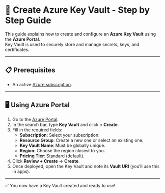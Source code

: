 # 🔐 Create Azure Key Vault - Step by Step Guide

This guide explains how to create and configure an **Azure Key Vault** using the **Azure Portal**.  
Key Vault is used to securely store and manage secrets, keys, and certificates.

---

## 📋 Prerequisites
- An active [Azure subscription](https://azure.microsoft.com/free/).

---

## 🖥️ Using Azure Portal
1. Go to the [Azure Portal](https://portal.azure.com/).
2. In the search bar, type **Key Vault** and click **+ Create**.
3. Fill in the required fields:
   - **Subscription**: Select your subscription.
   - **Resource Group**: Create a new one or select an existing one.
   - **Key Vault Name**: Must be globally unique.
   - **Region**: Choose the region closest to you.
   - **Pricing Tier**: Standard (default).
4. Click **Review + Create** → **Create**.
5. Once deployed, open the Key Vault and note its **Vault URI** (you’ll use this in apps).

---

✅ You now have a Key Vault created and ready to use!
